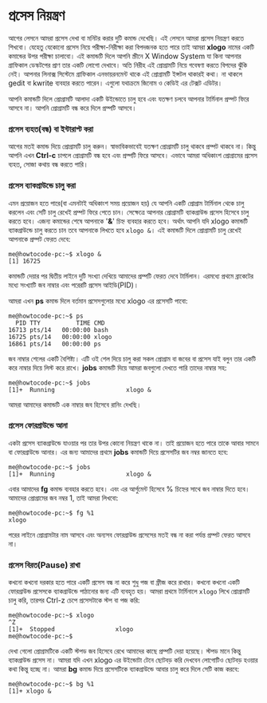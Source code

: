 # প্রসেস নিয়ন্ত্রণ #

আগের লেসনে আমরা প্রসেস দেখা বা মনিটর করার দুটি কমান্ড দেখেছি। এই লেসনে আমরা প্রসেস নিয়ন্ত্রণ করতে শিখবো। যেহেতু যেকোনো প্রসেস নিয়ে পরীক্ষা-নিরীক্ষা করা বিপদজনক হতে পারে তাই আমরা **xlogo** নামের একটি কমান্ডের উপর পরীক্ষা চালাবো। এই কমান্ডটি দিলে আপনি স্ক্রীনে X Window System যা কিনা আপনার গ্রাফিকাল ডেস্কটপের প্রাণ তার একটি লোগো দেখাবে। অতি নিরীহ এই প্রোগ্রামটি নিয়ে গবেষণা করতে বিপদের ঝুঁকি নেই। আপনার লিনাক্স সিস্টেমে গ্রাফিকাল এনভায়রনমেন্ট থাকে এই প্রোগ্রামটি ইন্সটল থাকারই কথা। না থাকলে gedit বা kwrite ব্যবহার করতে পারেন। এগুলো যথাক্রমে জিনোম ও কেডিই এর টেক্সট এডিটর।

আপনি কমান্ডটি দিলে প্রোগ্রামটি আলাদা একটি উইন্ডোতে চালু হবে এবং যতক্ষণ চলবে আপনার টার্মিনাল প্রম্পট ফিরে আসবে না। আপনি প্রোগ্রামটি বন্ধ করে দিলে প্রম্পটি আসবে।

### প্রসেস ব্যহত(বন্ধ) বা ইন্টারাপ্ট করা ###

আগের মতই কমান্ড দিয়ে প্রোগ্রামটি চালু করুন। স্বাভাবিকভাবেই যতক্ষণ প্রোগ্রামটি চালু থাকবে প্রম্পট থাকবে না। কিন্তু আপনি এখন **Ctrl-c** চাপলে প্রোগ্রামটি বন্ধ হবে এবং প্রম্পটি ফিরে আসবে। এভাবে আমরা অধিকাংশ প্রোগ্রামের প্রসেস ব্যহত, সোজা কথায় বন্ধ করতে পারি।

### প্রসেস ব্যাকগ্রাউন্ডে চালু করা ###

এমন প্রয়োজন হতে পারে(বা এমনটাই অধিকাংশ সময় প্রয়োজন হয়) যে আপনি একটি প্রোগ্রাম টার্মিনাল থেকে চালু করলেন এবং সেটি চালু রেখেই প্রম্পট ফিরে পেতে চান। সেক্ষেত্রে আপনার প্রোগ্রামটি ব্যাকগ্রাউন্ড প্রসেস হিসেবে চালু করতে হবে। এজন্য কমান্ডের শেষে আপনাকে '**&**' চিহ্ন ব্যবহার করতে হবে। অর্থাৎ আপনি যদি xlogo কমান্ডটি ব্যাকগ্রাউন্ডে চালু করতে চান তবে আপনাকে লিখতে হবে `xlogo &`। এই কমান্ডটি দিলে প্রোগ্রামটি চালু রেখেই আপনাকে প্রম্পট ফেরত দেবে:

```
me@howtocode-pc:~$ xlogo &
[1] 16725
```
কমান্ডটি দেয়ার পর দ্বিতীয় লাইনে দুটি সংখ্যা দেখিয়ে আমাদের প্রম্পটি ফেরত দেবে টার্মিলান। এরমধ্যে প্রথমে ব্রাকেটের মধ্যে সংখ্যাটি জব নাম্বার এবং পরেরটি প্রসেস আইডি(PID)।

আমরা এখন **ps** কমান্ড দিলে বর্তমান প্রসেসগুলোর মধ্যে xlogo এর প্রসেসটি পাবো:

```
me@howtocode-pc:~$ ps
  PID TTY          TIME CMD
16713 pts/14   00:00:00 bash
16725 pts/14   00:00:00 xlogo
16861 pts/14   00:00:00 ps
```

জব নাম্বার শেলের একটি বৈশিষ্ট্য। এটি ওই শেল দিয়ে চালু করা সকল প্রোগ্রাম বা জবের বা প্রসেস যাই বলুন তার একটি করে নাম্বার দিয়ে লিস্ট করে রাখে। **jobs** কমান্ডটি দিয়ে আমরা জবগুলো দেখতে পারি তাদের নাম্বার সহ:

```
me@howtocode-pc:~$ jobs
[1]+  Running                    xlogo &
```

আমরা আমাদের কমান্ডটি এক নাম্বার জব হিসেবে রানিং দেখছি।

### প্রসেস ফোরগ্রাউন্ডে আনা ###

একটা প্রসেস ব্যাকগ্রাউন্ডে যাওয়ার পর তার উপর কোনো নিয়ন্ত্রণ থাকে না। তাই প্রয়োজন হতে পারে তাকে আবার সামনে বা ফোরগ্রাউন্ডে আনার। এর জন্য আমাদের প্রথমে **jobs** কমান্ডটি দিয়ে প্রসেসটির জব নম্বর জানতে হবে:

```
me@howtocode-pc:~$ jobs
[1]+  Running                    xlogo &
```

এবার আমাদের **fg** কমান্ড ব্যবহার করতে হবে। এবং এর আর্গুমেন্ট হিসেবে % চিহ্নের সাথে জব নাম্বার দিতে হবে। আমাদের প্রোগ্রামের জব নম্বর 1, তাই আমরা লিখবো:

```
me@howtocode-pc:~$ fg %1
xlogo
```
পরের লাইনে প্রোগ্রামটার নাম আসবে এবং অন্যসব ফোরগ্রাউন্ড প্রসেসের মতই বন্ধ না করা পর্যন্ত প্রম্পট ফেরত আসবে না।

### প্রসেস বিরত(Pause) রাখা ###

কখনো কখনো দরকার হতে পারে একটি প্রসেস বন্ধ না করে শুধু পজ বা ফ্রীজ করে রাখার। কখনো কখনো একটি ফোরগ্রাউন্ড প্রসেসকে ব্যাকগ্রাউন্ডে পাঠানোর জন্য এটি ব্যবহৃত হয়। আমরা প্রথমে টার্মিনালে `xlogo` লিখে প্রোগ্রামটি চালু করি, তারপর Ctrl-z চেপে প্রসেসটাকে স্টপ বা পজ করি:

```
me@howtocode-pc:~$ xlogo
^Z
[1]+  Stopped                 xlogo
me@howtocode-pc:~$
```

দেখা গেলো প্রোগ্রামটিকে একটি স্টপড জব হিসেবে রেখে আমাদের কাছে প্রম্পটি দেয়া হয়েছে। স্টপড মানে কিন্তু ব্যাকগ্রাউন্ড প্রসেস না। আমরা যদি এখন xlogo এর উইন্ডোটা টেনে ছোটবড় করি দেখবেন লোগোটিও ছোটবড় হওয়ার কথা কিন্তু হচ্ছে না। আমরা **bg** কমান্ড দিয়ে প্রসেসটিকে ব্যাকগ্রাউন্ডে আবার চালু করে দিলে সেটি কাজ করবে:

```
me@howtocode-pc:~$ bg %1
[1]+ xlogo &
```